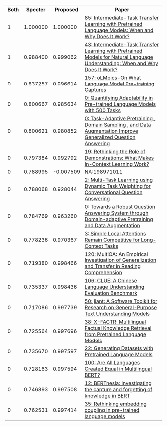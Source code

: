 <html><table><tr>
<th>Both</th>
<th>Specter</th>
<th>Proposed</th>
<th>Paper</th>
</tr>
<tr>
<td>1</td>
<td>1.000000</td>
<td>1.000000</td>
<td><a href="https://www.semanticscholar.org/paper/9e594ae4ae9c38b6495810a8872f513ae19be29c">85: Intermediate-Task Transfer Learning with Pretrained Language Models: When and Why Does It Work?</a></td>
</tr>
<tr>
<td>1</td>
<td>0.988400</td>
<td>0.999062</td>
<td><a href="https://www.semanticscholar.org/paper/673e970fd835c7dd1bb1e071c5a37e9df99b7c8e">43: Intermediate-Task Transfer Learning with Pretrained Models for Natural Language Understanding: When and Why Does It Work?</a></td>
</tr>
<tr>
<td>0</td>
<td>0.837257</td>
<td>0.996614</td>
<td><a href="https://www.semanticscholar.org/paper/5e0cffc51e8b64a8f11326f955fa4b4f1803e3be">157: oLMpics-On What Language Model Pre-training Captures</a></td>
</tr>
<tr>
<td>0</td>
<td>0.800667</td>
<td>0.985634</td>
<td><a href="https://www.semanticscholar.org/paper/40b4d98588719407fb72a014ab79e4145695654b">0: Quantifying Adaptability in Pre-trained Language Models with 500 Tasks</a></td>
</tr>
<tr>
<td>0</td>
<td>0.800621</td>
<td>0.980852</td>
<td><a href="https://www.semanticscholar.org/paper/a53b834aaa696fc719b4f5641e9c5a76c940be0f">0: Task-Adaptive Pretraining , Domain Sampling , and Data Augmentation Improve Generalized Question Answering</a></td>
</tr>
<tr>
<td>0</td>
<td>0.797384</td>
<td>0.992792</td>
<td><a href="https://www.semanticscholar.org/paper/87e02a265606f31e65986f3c1c448a3e3a3a066e">19: Rethinking the Role of Demonstrations: What Makes In-Context Learning Work?</a></td>
</tr>
<tr>
<td>0</td>
<td>0.788995</td>
<td>-0.007509</td>
<td>NA:198971011</td>
</tr>
<tr>
<td>0</td>
<td>0.788068</td>
<td>0.928044</td>
<td><a href="https://www.semanticscholar.org/paper/7d070735d5aeaa511e372e510b69537aa62067a6">2: Multi-Task Learning using Dynamic Task Weighting for Conversational Question Answering</a></td>
</tr>
<tr>
<td>0</td>
<td>0.784769</td>
<td>0.963260</td>
<td><a href="https://www.semanticscholar.org/paper/5166b4268a5f7dab3feb65e9ab006bebfa8e5001">0: Towards a Robust Question Answering System through Domain-adaptive Pretraining and Data Augmentation</a></td>
</tr>
<tr>
<td>0</td>
<td>0.778236</td>
<td>0.970367</td>
<td><a href="https://www.semanticscholar.org/paper/2d82ee05b132d4681c3bd517afc17d608fe6e525">3: Simple Local Attentions Remain Competitive for Long-Context Tasks</a></td>
</tr>
<tr>
<td>0</td>
<td>0.719380</td>
<td>0.998466</td>
<td><a href="https://www.semanticscholar.org/paper/636904d91d9dd1a641a595d9578ba7640f35aa74">120: MultiQA: An Empirical Investigation of Generalization and Transfer in Reading Comprehension</a></td>
</tr>
<tr>
<td>0</td>
<td>0.735337</td>
<td>0.998436</td>
<td><a href="https://www.semanticscholar.org/paper/18318b10e7c2dd4ad292208f4399eb1d4dca5768">106: CLUE: A Chinese Language Understanding Evaluation Benchmark</a></td>
</tr>
<tr>
<td>0</td>
<td>0.717086</td>
<td>0.997739</td>
<td><a href="https://www.semanticscholar.org/paper/00b30ed463625da04166eb78ca617539b41a9846">50: jiant: A Software Toolkit for Research on General-Purpose Text Understanding Models</a></td>
</tr>
<tr>
<td>0</td>
<td>0.725564</td>
<td>0.997696</td>
<td><a href="https://www.semanticscholar.org/paper/708dcd8456426cd609c89a86344e0007c04c80bf">38: X-FACTR: Multilingual Factual Knowledge Retrieval from Pretrained Language Models</a></td>
</tr>
<tr>
<td>0</td>
<td>0.735670</td>
<td>0.997597</td>
<td><a href="https://www.semanticscholar.org/paper/b769b629c8de35b16735214251d6b4e99cb55762">22: Generating Datasets with Pretrained Language Models</a></td>
</tr>
<tr>
<td>0</td>
<td>0.728163</td>
<td>0.997594</td>
<td><a href="https://www.semanticscholar.org/paper/14489ec7893e373a0dcc9555c52b99b2b3a429f6">100: Are All Languages Created Equal in Multilingual BERT?</a></td>
</tr>
<tr>
<td>0</td>
<td>0.746893</td>
<td>0.997508</td>
<td><a href="https://www.semanticscholar.org/paper/616610e0b0a31ab4bac1c64fd0b65c2572185522">12: BERTnesia: Investigating the capture and forgetting of knowledge in BERT</a></td>
</tr>
<tr>
<td>0</td>
<td>0.762531</td>
<td>0.997414</td>
<td><a href="https://www.semanticscholar.org/paper/bc87279d4b32a425377ff18ab63f7ecf95ff228c">35: Rethinking embedding coupling in pre-trained language models</a></td>
</tr>
</table></html>
